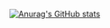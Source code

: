 [![Anurag's GitHub stats](https://github-readme-stats.vercel.app/api?username=santosmarco)](https://github.com/santosmarco/github-readme-stats)
